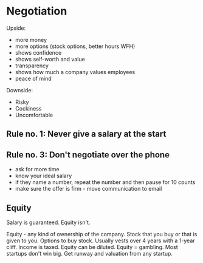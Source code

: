 # Negotiation

Upside:
- more money
- more options (stock options, better hours WFH)
- shows confidence
- shows self-worth and value
- transparency
- shows how much a company values employees
- peace of mind

Downside:
- Risky
- Cockiness
- Uncomfortable

## Rule no. 1: Never give a salary at the start

## Rule no. 3: Don't negotiate over the phone
- ask for more time
- know your ideal salary
- if they name a number, repeat the number and then pause for 10 counts
- make sure the offer is firm - move communication to email


## Equity

Salary is guaranteed. Equity isn't.

Equity - any kind of ownership of the company.
Stock that you buy or that is given to you.
Options to buy stock.
Usually vests over 4 years with a 1-year cliff.
Income is taxed.
Equity can be diluted.
Equity = gambling. Most startups don't win big.
Get runway and valuation from any startup.
